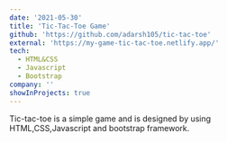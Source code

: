 ```yaml
---
date: '2021-05-30'
title: 'Tic-Tac-Toe Game'
github: 'https://github.com/adarsh105/tic-tac-toe'
external: 'https://my-game-tic-tac-toe.netlify.app/'
tech:
  - HTML&CSS
  - Javascript
  - Bootstrap
company: ''
showInProjects: true
---
```


Tic-tac-toe is a simple game and is designed by using HTML,CSS,Javascript and bootstrap framework.